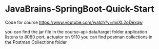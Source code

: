 # JavaBrains-SpringBoot-Quick-Start
Code for course https://www.youtube.com/watch?v=msXL2oDexqw 

you can find the jar file in the course-api-data/target folder
application listens to 8080 port, actuator on 9110
you can find postman collections in the Postman Collections folder


